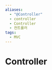```yaml
---
aliases:
  - "@Controller"
  - controller
  - Controller
  - 컨트롤러
tags:
  - MVC
---
```


# Controller









